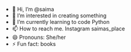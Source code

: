 - 👋 Hi, I’m @saima
- 👀 I’m interested in creating something 
- 🌱 I’m currently learning to code Python
- 📫 How to reach me. Instagram saimas_place
- 😄 Pronouns: She/her 
- ⚡ Fun fact: books 

<!---
saimasplace/saimasplace is a ✨ special ✨ repository because its `README.md` (this file) appears on your GitHub profile.
You can click the Preview link to take a look at your changes.
--->

